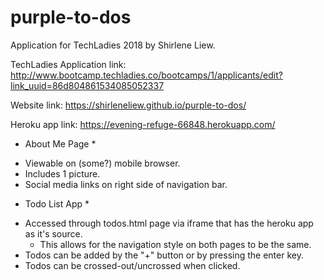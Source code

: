 # purple-to-dos
Application for TechLadies 2018 by Shirlene Liew.

TechLadies Application link: http://www.bootcamp.techladies.co/bootcamps/1/applicants/edit?link_uuid=86d804861534085052337

Website link: https://shirleneliew.github.io/purple-to-dos/

Heroku app link: https://evening-refuge-66848.herokuapp.com/

* About Me Page *
- Viewable on (some?) mobile browser.
- Includes 1 picture.
- Social media links on right side of navigation bar.

* Todo List App *
- Accessed through todos.html page via iframe that has the heroku app as it's source.
  - This allows for the navigation style on both pages to be the same.
- Todos can be added by the "+" button or by pressing the enter key.
- Todos can be crossed-out/uncrossed when clicked.


